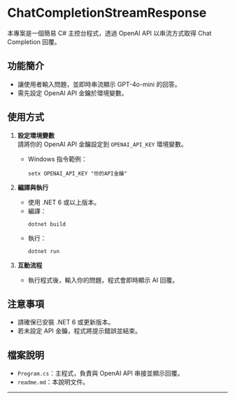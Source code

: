 # ChatCompletionStreamResponse

本專案是一個簡易 C# 主控台程式，透過 OpenAI API 以串流方式取得 Chat Completion 回覆。

## 功能簡介

- 讓使用者輸入問題，並即時串流顯示 GPT-4o-mini 的回答。
- 需先設定 OpenAI API 金鑰於環境變數。

## 使用方式

1. **設定環境變數**  
   請將你的 OpenAI API 金鑰設定到 `OPENAI_API_KEY` 環境變數。
   - Windows 指令範例：  
     ```
     setx OPENAI_API_KEY "你的API金鑰"
     ```

2. **編譯與執行**  
   - 使用 .NET 6 或以上版本。
   - 編譯：
     ```
     dotnet build
     ```
   - 執行：
     ```
     dotnet run
     ```

3. **互動流程**  
   - 執行程式後，輸入你的問題，程式會即時顯示 AI 回覆。

## 注意事項

- 請確保已安裝 .NET 6 或更新版本。
- 若未設定 API 金鑰，程式將提示錯誤並結束。

## 檔案說明

- `Program.cs`：主程式，負責與 OpenAI API 串接並顯示回覆。
- `readme.md`：本說明文件。

---
